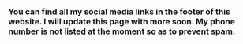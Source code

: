 ---
---

### You can find all my social media links in the footer of this website. I will update this page with more soon. My phone number is not listed at the moment so as to prevent spam.